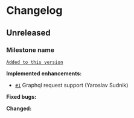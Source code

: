 # Changelog

## Unreleased

### Milestone name

[`Added to this version`](https://github.com/yaroslavsudnik/github-graphql-client-android/compare/v0.0.0...v0.1.0-dev11)

**Implemented enhancements:**
- [`#1`](https://github.com/yaroslavsudnik/github-graphql-client-android/issues/1) Graphql request support (Yaroslav Sudnik)


**Fixed bugs:**


**Changed:**

